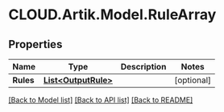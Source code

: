 # CLOUD.Artik.Model.RuleArray
## Properties

Name | Type | Description | Notes
------------ | ------------- | ------------- | -------------
**Rules** | [**List&lt;OutputRule&gt;**](OutputRule.md) |  | [optional] 

[[Back to Model list]](../README.md#documentation-for-models) [[Back to API list]](../README.md#documentation-for-api-endpoints) [[Back to README]](../README.md)

